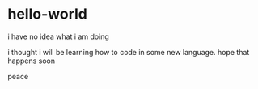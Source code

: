 # hello-world
i have no idea what i am doing

i thought i will be learning how to code in some new language.
hope that happens soon

peace
